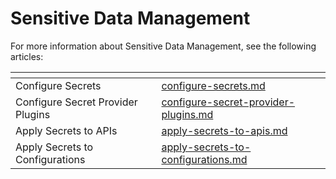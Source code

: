 # Sensitive Data Management

For more information about Sensitive Data Management, see the following articles:

<table data-view="cards"><thead><tr><th></th><th data-hidden data-card-target data-type="content-ref"></th></tr></thead><tbody><tr><td>Configure Secrets</td><td><a href="configure-secrets.md">configure-secrets.md</a></td></tr><tr><td>Configure Secret Provider Plugins</td><td><a href="configure-secret-provider-plugins.md">configure-secret-provider-plugins.md</a></td></tr><tr><td>Apply Secrets to APIs</td><td><a href="apply-secrets-to-apis.md">apply-secrets-to-apis.md</a></td></tr><tr><td>Apply Secrets to Configurations</td><td><a href="apply-secrets-to-configurations.md">apply-secrets-to-configurations.md</a></td></tr></tbody></table>
